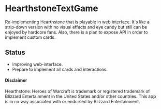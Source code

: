 HearthstoneTextGame
===================

Re-implementing Hearthstone that is playable in web interface.
It's like a strip-down version with no visual effects and eye candy but still can be enjoyed by hardcore fans.
Also, there is a plan to expose API in order to implement custom cards.

## Status ##
 - Improving web-interface.
 - Prepare to implement all cards and interactions.


#### Disclaimer ####

Hearthstone: Heroes of Warcraft is trademark or registered trademark of Blizzard Entertainment in the United States and/or other countries. This app is in no way associated with or endorsed by Blizzard Entertainment.
